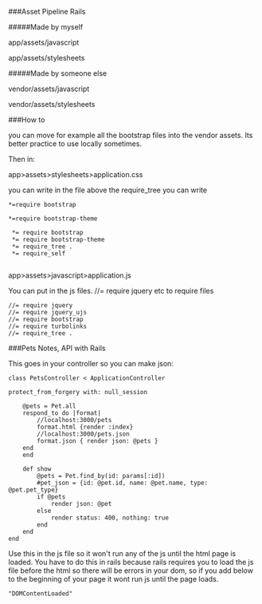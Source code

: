 ###Asset Pipeline Rails

#####Made by myself

app/assets/javascript

app/assets/stylesheets

#####Made by someone else

vendor/assets/javascript

vendor/assets/stylesheets


###How to

you can move for example all the bootstrap files into the vendor assets. Its better practice to use locally sometimes.

Then in:

app>assets>stylesheets>application.css

you can write in the file above the require_tree you can write

```
*=require bootstrap

*=require bootstrap-theme

```
```
 *= require bootstrap
 *= require bootstrap-theme
 *= require_tree .
 *= require_self
 
```




app>assets>javascript>application.js

You can put in the js files. //= require jquery etc to require files

```
//= require jquery
//= require jquery_ujs
//= require bootstrap
//= require turbolinks
//= require_tree .

```

###Pets Notes, API with Rails

This goes in your controller so you can make json:

```
class PetsController < ApplicationController

protect_from_forgery with: null_session

	@pets = Pet.all
	respond_to do |format|
		//localhost:3000/pets
		format.html {render :index}
		//localhost:3000/pets.json
		format.json { render json: @pets }
	end
	end
	
	def show
		@pets = Pet.find_by(id: params[:id])
		#pet_json = {id: @pet.id, name: @pet.name, type: @pet.pet_type}
		if @pets
			render json: @pet
		else
			render status: 400, nothing: true
		end
	end
end
```

Use this in the js file so it won't run any of the js until the html page is loaded. You have to do this in rails because rails requires you to load the js file before the html so there will be errors in your dom, so if you add below to the beginning of your page it wont run js until the page loads.

```
"DOMContentLoaded"

```